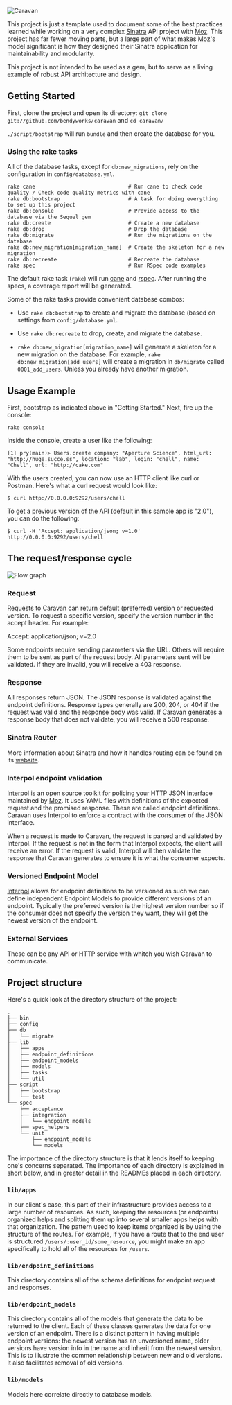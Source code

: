 ![Caravan](doc/caravan_logo.png)

This project is just a template used to document some of the best practices
learned while working on a very complex [Sinatra][sinatra] API project with
[Moz][].  This project has far fewer moving parts, but a large part of
what makes Moz's model significant is how they designed their Sinatra
application for maintainability and modularity.

This project is not intended to be used as a gem, but to serve as a living
example of robust API architecture and design.

## Getting Started

First, clone the project and open its directory: `git clone
git://github.com/bendyworks/caravan` and `cd caravan/`

`./script/bootstrap` will run `bundle` and then create the database for you.

### Using the rake tasks

All of the database tasks, except for `db:new_migrations`, rely on the
configuration in `config/database.yml`.

    rake cane                              # Run cane to check code quality / Check code quality metrics with cane
    rake db:bootstrap                      # A task for doing everything to set up this project
    rake db:console                        # Provide access to the database via the Sequel gem
    rake db:create                         # Create a new database
    rake db:drop                           # Drop the database
    rake db:migrate                        # Run the migrations on the database
    rake db:new_migration[migration_name]  # Create the skeleton for a new migration
    rake db:recreate                       # Recreate the database
    rake spec                              # Run RSpec code examples

The default rake task (`rake`) will run [cane](https://github.com/square/cane)
and [rspec](https://github.com/rspec/rspec).  After running the specs, a
coverage report will be generated.

Some of the rake tasks provide convenient database combos:

* Use `rake db:bootstrap` to create and migrate the database (based on
  settings from `config/database.yml`.

* Use `rake db:recreate` to drop, create, and migrate the database.

* `rake db:new_migration[migration_name]` will generate a skeleton for a new
  migration on the database. For example, `rake db:new_migration[add_users]`
  will create a migration in `db/migrate` called `0001_add_users`. Unless you
  already have another migration.

## Usage Example

First, bootstrap as indicated above in "Getting Started." Next, fire up the console:

    rake console

Inside the console, create a user like the following:

    [1] pry(main)> Users.create company: "Aperture Science", html_url: "http://huge.succe.ss", location: "lab", login: "chell", name: "Chell", url: "http://cake.com"

With the users created, you can now use an HTTP client like curl or Postman. Here's what a curl request would look like:

    $ curl http://0.0.0.0:9292/users/chell

To get a previous version of the API (default in this sample app is "2.0"), you can do the following:

    $ curl -H 'Accept: application/json; v=1.0' http://0.0.0.0:9292/users/chell

## The request/response cycle

![Flow graph](doc/caravan_diagram.png)

### Request

Requests to Caravan can return default (preferred) version or
 requested version. To request a specific version, specify the version
 number in the accept header. For example:

  Accept: application/json; v=2.0

Some endpoints require sending parameters via the URL. Others will require
 them to be sent as part of the request body. All parameters sent will be
 validated. If they are invalid, you will receive a 403 response.

### Response

All responses return JSON. The JSON response is validated against the
 endpoint definitions. Response types generally are 200, 204, or 404
 if the request was valid and the response body was valid. If Caravan
 generates a response body that does not validate, you will receive
 a 500 response.

### Sinatra Router

More information about Sinatra and how it handles routing can be found on its
[website][sinatra].

### Interpol endpoint validation

[Interpol][] is an open source toolkit for policing your HTTP JSON interface
maintained by [Moz][]. It uses YAML files with definitions of the expected
request and the promised response. These are called endpoint definitions.
Caravan uses Interpol to enforce a contract with the consumer of the JSON
interface.

When a request is made to Caravan, the request is parsed and validated by
Interpol. If the request is not in the form that Interpol expects, the
client will receive an error. If the request is valid, Interpol will then
validate the response that Caravan generates to ensure it is what the consumer
expects.

### Versioned Endpoint Model

[Interpol][] allows for endpoint definitions to be versioned as such we can
define independent Endpoint Models to provide different versions of an
endpoint. Typically the preferred version is the highest version number so if
the consumer does not specify the version they want, they will get the newest
version of the endpoint.

### External Services

These can be any API or HTTP service with whitch you wish Caravan to communicate.

## Project structure

Here's a quick look at the directory structure of the project:

    .
    ├── bin
    ├── config
    ├── db
    │   └── migrate
    ├── lib
    │   ├── apps
    │   ├── endpoint_definitions
    │   ├── endpoint_models
    │   ├── models
    │   ├── tasks
    │   └── util
    ├── script
    │   ├── bootstrap
    │   └── test
    └── spec
        ├── acceptance
        ├── integration
        │   └── endpoint_models
        ├── spec_helpers
        └── unit
            ├── endpoint_models
            └── models


The importance of the directory structure is that it lends itself to keeping
one's concerns separated. The importance of each directory is explained in
short below, and in greater detail in the READMEs placed in each directory.

### `lib/apps`

In our client's case, this part of their infrastructure provides access to a
large number of resources. As such, keeping the resources (or endpoints)
organized helps and splitting them up into several smaller apps helps with
that organization. The pattern used to keep items organized is by using the
structure of the routes. For example, if you have a route that to the end user
is structured `/users/:user_id/some_resource`, you might make an app
specifically to hold all of the resources for `/users`.

### `lib/endpoint_definitions`

This directory contains all of the schema definitions for endpoint request and
responses.

### `lib/endpoint_models`

This directory contains all of the models that generate the data to be returned
to the client. Each of these classes generates the data for one version of an
endpoint. There is a distinct pattern in having multiple endpoint versions: the
 newest version has an unversioned name, older versions have version info in the
 name and inherit from the newest version. This is to illustrate the common
 relationship between new and old versions. It also facilitates removal of old
 versions.

### `lib/models`

Models here correlate directly to database models.

[sinatra]: http://sinatrarb.com/
[Moz]: http://moz.com/
[Interpol]: https://github.com/seomoz/interpol
